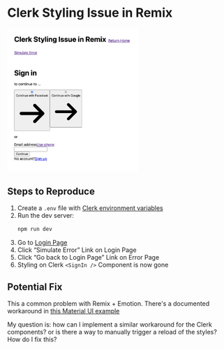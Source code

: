 # Clerk Styling Issue in Remix

<img src="./clerk-styling-issue.png" alt="Login Page Without Styling" width="300px" />

## Steps to Reproduce

1. Create a `.env` file with [Clerk environment variables](http://localhost:5173/login)
2. Run the dev server:
   ```bash
   npm run dev
   ```
3. Go to [Login Page](http://localhost:5173/login)
4. Click “Simulate Error” Link on Login Page
5. Click “Go back to Login Page” Link on Error Page
6. Styling on Clerk `<SignIn />` Component is now gone

## Potential Fix

This a common problem with Remix + Emotion. There's a documented workaround in [this Material UI example](https://github.com/mui/material-ui/blob/9b620c4918939ed9083883d2ce4c46e6b21b5214/examples/material-ui-remix-ts/app/root.tsx#L26-L40)

My question is: how can I implement a similar workaround for the Clerk components? or is there a way to manually trigger a reload of the styles? How do I fix this?
